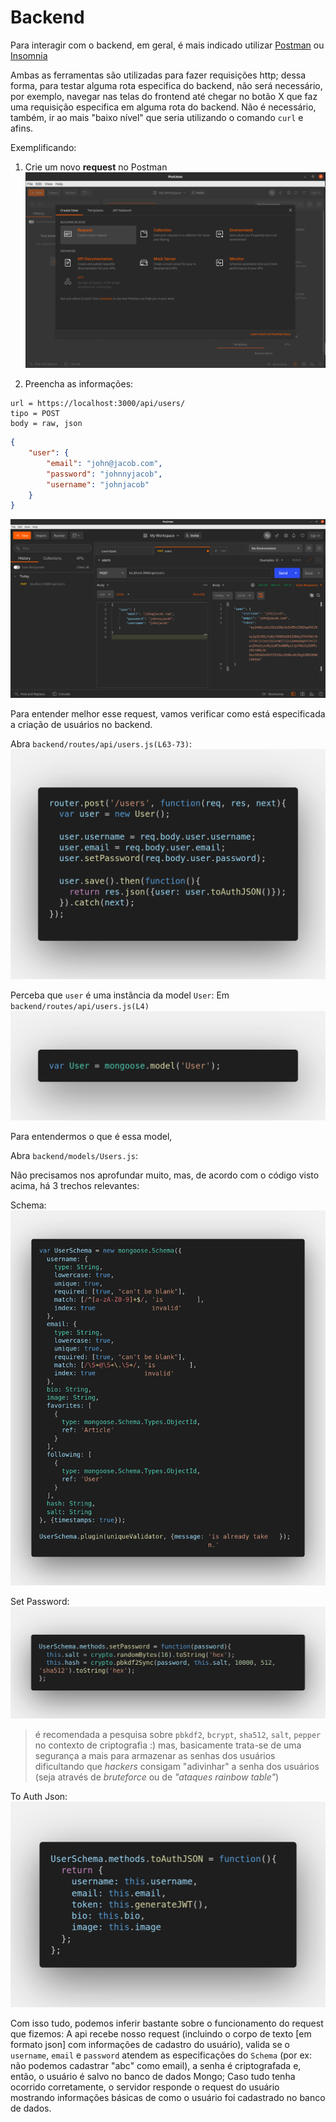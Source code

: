 # Backend

Para interagir com o backend, em geral, é mais indicado utilizar [Postman](https://www.postman.com/) ou [Insomnia](https://insomnia.rest/)

Ambas as ferramentas são utilizadas para fazer requisições http; dessa forma, para testar alguma rota especifica do backend, não será necessário, por exemplo, navegar nas telas do frontend até chegar no botão X que faz uma requisição especifica em alguma rota do backend.
Não é necessário, também, ir ao mais "baixo nível" que seria utilizando o comando `curl` e afins.

Exemplificando:

1. Crie um novo **request** no Postman
![postman_new_request](../../Imagens/postman_new_request.png)

2. Preencha as informações:
```
url = https://localhost:3000/api/users/
tipo = POST
body = raw, json
```
```json
{
    "user": {
        "email": "john@jacob.com",
        "password": "johnnyjacob",
        "username": "johnjacob"
    }
}
```

![postman_post_users](../../Imagens/postman_post_users.png)

Para entender melhor esse request, vamos verificar como está especificada a criação de usuários no backend.

Abra `backend/routes/api/users.js(L63-73)`:
![backend_users](../../Imagens/backend_users.png)

Perceba que `user` é uma instância da model `User`:
Em `backend/routes/api/users.js(L4)`
![backend_user_model_users_route](../../Imagens/backend_user_model_users_route.png)

Para entendermos o que é essa model,

Abra `backend/models/Users.js`:

Não precisamos nos aprofundar muito, mas, de acordo com o código visto acima, há 3 trechos relevantes:

Schema:
![user_schema](../../Imagens/user_schema.png)

Set Password:
![user_schema_set_password](../../Imagens/user_schema_set_password.png)
> é recomendada a pesquisa sobre `pbkdf2`, `bcrypt`, `sha512`, `salt`, `pepper` no contexto de criptografia :)
> mas, basicamente trata-se de uma segurança a mais para armazenar as senhas dos usuários
> dificultando que *hackers* consigam "adivinhar" a senha dos usuários (seja através de *bruteforce* ou de *"ataques rainbow table"*)

To Auth Json:
![user_schema_to_auth_json](../../Imagens/user_schema_to_auth_json.png)

Com isso tudo, podemos inferir bastante sobre o funcionamento do request que fizemos:
A api recebe nosso request (incluindo o corpo de texto [em formato json] com informações de cadastro do usuário), valida se o `username`, `email` e `password` atendem as especificações do `Schema` (por ex: não podemos cadastrar "abc" como email), a senha é criptografada e, então, o usuário é salvo no banco de dados Mongo;
Caso tudo tenha ocorrido corretamente, o servidor responde o request do usuário mostrando informações básicas de como o usuário foi cadastrado no banco de dados.